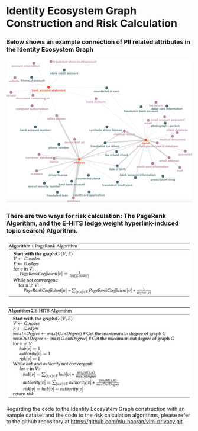 # Identity Ecosystem Graph Construction and Risk Calculation
### Below shows an example connection of PII related attributes in the Identity Ecosystem Graph
![An example of an Identity Ecosystem Graph](ecosystem-graph.png "Identity Ecosystem Graph")
### There are two ways for risk calculation: The PageRank Algorithm, and the E-HITS (edge weight hyperlink-induced topic search) Algorithm.
![pseudo code for the PageRank Algorithm](PageRank.png "PageRank")

![pseudo code for the E-HITS Algorithm](E-HITS.png "PageRank")

Regarding the code to the Identity Ecosystem Graph construction with an eample dataset and the code to the risk calculation algorithms, please refer to the github repository at https://github.com/niu-haoran/vlm-privacy.git.

